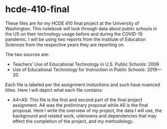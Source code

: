 # hcde-410-final

These files are for my HCDE 410 final project at the University of Washington. This notebook will look through data about public schools in the US on their technology usage before and during the COVID-19 pandemic. I will be using two reports from the Institute of Education Sciences from the respective years they are reporting on. 

The two sources are:
- Teachers’ Use of Educational Technology in U.S. Public Schools: 2009
- Use of Educational Technology for Instruction in Public Schools: 2019—20

Each file is labeled per the assignment instuctions and such have nuanced titles. Here I will depict what each file contains:

- <bold>A4+A5:</bold> This file is the first and second part of the final project assignment. A4 was the preliminary proposal while A5 is the final proposal. Here I write the overview of my project, the data I will use, the background and related work, unknowns and dependencies that may effect the completion of the project, and my methodology. 